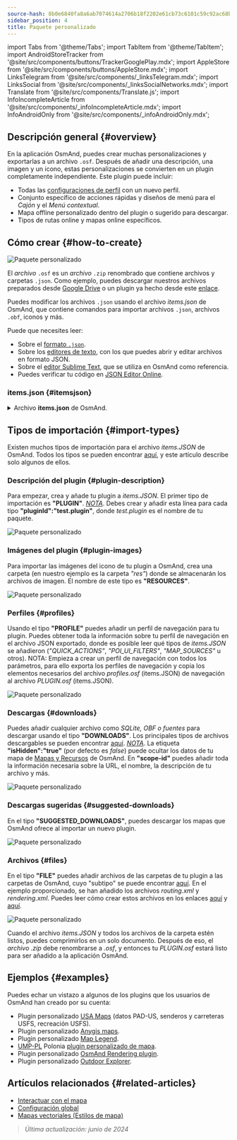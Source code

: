 ```yaml
---
source-hash: 8b0e6840fa8a6ab7074614a2706b18f2202e61cb73c6101c59c92ac68b75cc73
sidebar_position: 4
title: Paquete personalizado
---
```

import Tabs from '@theme/Tabs';
import TabItem from '@theme/TabItem';
import AndroidStoreTracker from '@site/src/components/buttons/TrackerGooglePlay.mdx';
import AppleStore from '@site/src/components/buttons/AppleStore.mdx';
import LinksTelegram from '@site/src/components/_linksTelegram.mdx';
import LinksSocial from '@site/src/components/_linksSocialNetworks.mdx';
import Translate from '@site/src/components/Translate.js';
import InfoIncompleteArticle from '@site/src/components/_infoIncompleteArticle.mdx';
import InfoAndroidOnly from '@site/src/components/_infoAndroidOnly.mdx';

## Descripción general {#overview}

En la aplicación OsmAnd, puedes crear muchas personalizaciones y exportarlas a un archivo `.osf`. Después de añadir una descripción, una imagen y un icono, estas personalizaciones se convierten en un plugin completamente independiente. Este plugin puede incluir:

- Todas las [configuraciones de perfil](../personal/profiles.md) con un nuevo perfil.
- Conjunto específico de acciones rápidas y diseños de menú para el *Cajón* y el *Menú contextual*.
- Mapa offline personalizado dentro del plugin o sugerido para descargar.
- Tipos de rutas online y mapas online específicos.

## Cómo crear {#how-to-create}

![Paquete personalizado](@site/static/img/plugins/custom/1.jpg)

El *archivo* `.osf` es un *archivo* `.zip` renombrado que contiene archivos y carpetas `.json`. Como ejemplo, puedes descargar nuestros archivos preparados desde [Google Drive](https://drive.google.com/drive/folders/1wDPGThkdRi9_3UrCKROgt49qi-1gM6jk?usp=sharing) o un plugin ya hecho desde este [enlace](https://drive.google.com/open?id=1efZ01uAIL27aTQLLoTl8KYH-7s_WSRSe).

Puedes modificar los archivos `.json` usando el archivo *items.json* de OsmAnd, que contiene comandos para importar archivos `.json`, archivos `.obf`, iconos y más.

Puede que necesites leer:

- Sobre el [formato `.json`](https://en.wikipedia.org/wiki/JSON).
- Sobre los [editores de texto](https://en.wikipedia.org/wiki/List_of_text_editors), con los que puedes abrir y editar archivos en formato JSON.
- Sobre el [editor Sublime Text](https://en.wikipedia.org/wiki/Sublime_Text), que se utiliza en OsmAnd como referencia.
- Puedes verificar tu código en [JSON Editor Online](https://jsoneditoronline.org/).

### items.json {#itemsjson}

<details>
<summary> Archivo <b>items.json</b> de OsmAnd. </summary>

```
{
   "version":1,
   "items":[

      {
         "type":"PLUGIN",
         "pluginId":"test.plugin",
         "version" : 1,
         "icon": {
             "" : "@plugin-id.png"

         },
         "image": {
             "" :"@plugin-image.webp"
         },
         "name":{
            "":"Test Plugin",
            "ru":"Test Plugin: RU language"
         },
         "description":{
            "":"This package is a test package and displays test information.",
            "ru":"This package is a test package and displays test information. RU language."
         }
      },

      {
         "type":"RESOURCES",
         "pluginId":"test.plugin",
         "file":"res"
      },


      {
         "type":"DOWNLOADS",
         "pluginId":"test.plugin",
         "items":[
            {
               "path":"test",
               "name":{
                  "":"My offline maps",
                  "ru":"RU: My offline maps"
               },
               "icon":{
                  "":"ic_world_globe_dark"
               },
               "header-color":"#002E64",
               "description":{
                  "text":{
                     "":"This package is a collection of online and offline map sources of various types.",
                     "ru":"RU: This package is a collection of online and offline map sources of various types."
                  },
                  "button":[
                     {
                        "":"Telegram chat OsmAnd",
                        "url":"https:\/\/t.me\/OsmAndMaps"
                     }
                  ]
               }
            },
            {
               "scope-id":"offline-maps",
               "path":"test/Waterway",
               "header-color":"#002E64",
               "name":{
                  "":"Waterway",
                  "ru":"RU: waterway"
               },
               "icon":{
                  "":"ic_world_globe_dark"
               },
               "items":[
                  {
                     "name":{
                        "":"Offline Waterway map SA",
                        "ru":"RU: Offline Waterway map SA"
                     },
                     "filename":"waterway.obf.zip",
                     "type":"map",
                     "isHidden":"true",
                     "timestamp":1582994500,
                     "containerSize":28195301,
                     "contentSize":28195301,
                     "description":{
                        "text":{
                           "":"Zoom min: 0<br />Zoom max: 19<br />Countries: SA",
                           "ru":"RU: Zoom min: 0<br />Zoom max: 19<br />Countries: SA"
                        },
                        "image":[
                           "https://drive.google.com/uc?id=16HjUHsSWNgeQI0bmuup9ohpyrg6rWkHH&export=download"
                        ]
                     },
                     "downloadurl":"https://drive.google.com/uc?id=10iP2VZexHtHC0QLhACZ1QoEy-duNN5Wg&export=download",
                     "firstsubname":{
                        "":"Waterway",
                        "ru":"RU: Waterway"
                     },
                     "secondsubname":{
                        "":"",
                        "ru":""
                     }
                }
           ]
        }]
    },

      {
         "type":"PROFILE",
         "pluginId":"test.plugin",
         "file":"bicycle_test.json",
         "appMode":{
            "iconColor":"RED",
            "iconName":"ic_action_motorcycle_dark",
            "locIcon":"BENTLEY",
            "navIcon":"BENTLEY",
            "order":32,
            "parent":"bicycle",
            "stringKey":"bicycle_test",
            "userProfileName" : "Test Prof"
         },
         "prefs" : {
            "drawer_logo": { "" : "@logo.png"},
            "drawer_url" : { "" : "https://osmand.net"},
            "drawer_items" : { "hidden" : ["dashboard"], "order" : ["map_markers", "my_places", "search"] },
            "context_menu_items" : {},
            "configure_map_items" : {},
            "route_service":"OSMAND",
            "renderer":"test-rendering.render.xml",
            "routing_profile":"routing-test.xml/test-car"
        }
      },

      {
         "type":"FILE",
         "pluginId":"test.plugin",
         "subtype" : "rendering_style",
         "file":"\/rendering\/test-rendering.render.xml"
      },

      {
         "type":"FILE",
         "pluginId":"test.plugin",
         "subtype" : "routing_config",
         "file":"\/routing\/routing-test.xml"
      },

      {
         "type":"SUGGESTED_DOWNLOADS",
         "pluginId":"test.plugin",
         "comment-1" : "search-type are latlon (closest by latlon), worldregion (by boundaries if name matches worldRegion downloadName as we do for default types), by default natural order, limit finds first N elements",
         "comment-2" : "predefined scope-id are @type of indexes.xml map, srtm_map, road_map, wikimap, wikivoyage, hillshade, slope, fonts, voice, depth ",
         "comment-3" : "names filters ignore case by name.contains(filterName)",
         "items": [{
             "scope-id" : "test-downloads",
             "limit" : 1,
             "search-type" : "latlon"
         }, {
             "scope-id" : "road_map",
             "names" : [
                 "Poland_lesser-poland_europe_2.obf.zip", "netherlands_noord-holland_europe"]
         }, {
             "scope-id" : "wikimap",
             "search-type" : "worldregion"
         }]
      },

      {
         "type":"NAVIGATION_ICONS",
         "pluginId":"test.plugin",
         "items" : [{
            "locationIcon": {
                 "" : "@bentley-car.png"
            },
            "locationIconId": "BENTLEY",
            "navigationIcon": {
                 "" : "@bentley-car-moving.png"
            },
            "navigationIconId": "BENTLEY"
         }]
      },

      {
         "type":"QUICK_ACTIONS",
         "pluginId":"test.plugin",
         "items": [{
            "name": "Test quick action",
            "actionType": "osmbug.add",
            "params": "{\"dialog\":\"false\",\"message\":\"Message\"}"
          }]
      },

      {
         "type":"POI_UI_FILTERS",
         "pluginId":"test.plugin",
          "items": [{
                "name": "Test Search",
                "filterId": "test_search",
                "acceptedTypes": "{\"sustenance\":[\"bar\",\"alpine_hut\"]}"
            }]
      },

      {
         "type":"MAP_SOURCES",
         "pluginId":"test.plugin",
         "items": [{
            "sql": false,
            "name": "OsmAnd (test)",
            "minZoom": 1,
            "maxZoom": 19,
            "url": "https:\/\/tile.osmand.net\/hd\/{0}\/{1}\/{2}.png",
            "ellipsoid": false,
            "inverted_y": false,
            "timesupported": false,
            "expire": -1,
            "inversiveZoom": false,
            "ext": ".png",
            "tileSize": 512,
            "bitDensity": 8,
            "avgSize": 18000
        }]
      }
   ]
}

```

</details>

## Tipos de importación {#import-types}

Existen muchos tipos de importación para el archivo *items.JSON* de OsmAnd. Todos los tipos se pueden encontrar [aquí](https://github.com/osmandapp/Osmand/blob/r3.7/OsmAnd/src/net/osmand/plus/settings/backend/SettingsHelper.java#L133), y este artículo describe solo algunos de ellos.

### Descripción del plugin {#plugin-description}

Para empezar, crea y añade tu plugin a *items.JSON*. El primer tipo de importación es **"PLUGIN"**.
   *<u>NOTA</u>*. Debes crear y añadir esta línea para cada tipo **"pluginId":"test.plugin"**, donde *test.plugin* es el nombre de tu paquete.

   ![Paquete personalizado](@site/static/img/plugins/custom/2.jpg)

### Imágenes del plugin {#plugin-images}

Para importar las imágenes del icono de tu plugin a OsmAnd, crea una carpeta (en nuestro ejemplo es la carpeta *"res"*) donde se almacenarán los archivos de imagen. El nombre de este tipo es **"RESOURCES"**.

   ![Paquete personalizado](@site/static/img/plugins/custom/4.jpg)

### Perfiles {#profiles}

Usando el tipo **"PROFILE"** puedes añadir un perfil de navegación para tu plugin. Puedes obtener toda la información sobre tu perfil de navegación en el archivo JSON exportado, donde es posible leer qué tipos de *items.JSON* se añadieron (*"QUICK_ACTIONS"*, *"POI_UI_FILTERS"*, *"MAP_SOURCES"* u otros).
NOTA: Empieza a crear un perfil de navegación con todos los parámetros, para ello exporta los perfiles de navegación y copia los elementos necesarios del archivo *profiles.osf* (items.JSON) de navegación al archivo *PLUGIN.osf* (items.JSON).

   ![Paquete personalizado](@site/static/img/plugins/custom/6.jpg)

### Descargas {#downloads}

Puedes añadir cualquier archivo como *SQLite, OBF o fuentes* para descargar usando el tipo **"DOWNLOADS"**. Los principales tipos de archivos descargables se pueden encontrar [aquí](https://github.com/osmandapp/Osmand/blob/master/OsmAnd/src/net/osmand/plus/download/DownloadActivityType.java#L33).
   *<u>NOTA</u>*. La etiqueta **"isHidden":"true"** (por defecto es *false*) puede ocultar los datos de tu mapa de [Mapas y Recursos](../personal/maps-resources.md#local) de OsmAnd. En **"scope-id"** puedes añadir toda la información necesaria sobre la URL, el nombre, la descripción de tu archivo y más.

   ![Paquete personalizado](@site/static/img/plugins/custom/3.jpg)

### Descargas sugeridas {#suggested-downloads}

En el tipo **"SUGGESTED_DOWNLOADS"**, puedes descargar los mapas que OsmAnd ofrece al importar un nuevo plugin.

   ![Paquete personalizado](@site/static/img/plugins/custom/7.jpg)

### Archivos {#files}

En el tipo **"FILE"** puedes añadir archivos de las carpetas de tu plugin a las carpetas de OsmAnd, cuyo "subtipo" se puede encontrar [aquí](https://github.com/osmandapp/Osmand/blob/r3.7/OsmAnd/src/net/osmand/plus/settings/backend/SettingsHelper.java#L1312). En el ejemplo proporcionado, se han añadido los archivos *routing.xml* y *rendering.xml*. Puedes leer cómo crear estos archivos en los enlaces [aquí](https://github.com/osmandapp/OsmAnd-resources/blob/master/routing/routing.xml) y [aquí](https://github.com/osmandapp/OsmAnd-resources/tree/master/rendering_styles).

   ![Paquete personalizado](@site/static/img/plugins/custom/8.jpg)

Cuando el archivo *items.JSON* y todos los archivos de la carpeta estén listos, puedes comprimirlos en un solo documento. Después de eso, el *archivo .zip* debe renombrarse a *.osf*, y entonces tu *PLUGIN.osf* estará listo para ser añadido a la aplicación OsmAnd.

## Ejemplos {#examples}

Puedes echar un vistazo a algunos de los plugins que los usuarios de OsmAnd han creado por su cuenta:

- Plugin personalizado [USA Maps](https://osmand.net/uploads/plugins/us.maps/2/us.maps-2.osf) (datos PAD-US, senderos y carreteras USFS, recreación USFS).
- Plugin personalizado [Anygis maps](https://osmand.net/uploads/plugins/ru.anygis.plugin/2/ru.anygis.plugin-2.osf).
- Plugin personalizado [Map Legend](https://osmand.net/uploads/plugins/legend.plugin/1/legend.plugin-1.osf).
- [UMP-PL](https://ump.waw.pl/) Polonia [plugin personalizado de mapa](https://osmand.net/uploads/plugins/UMP_map.plugin/1/UMP_map.plugin-1.osf).
- Plugin personalizado [OsmAnd Rendering plugin](https://osmand.net/uploads/plugins/osmand.rendering.plugin/1/osmand.rendering.plugin-1.osf).
- Plugin personalizado [Outdoor Explorer](https://osmand.net/uploads/plugins/outdoor-explorer.plugin/1/outdoor-explorer.plugin-1.osf).

## Artículos relacionados {#related-articles}

- [Interactuar con el mapa](../../user/map/interact-with-map.md)
- [Configuración global](../../user/personal/global-settings.md)
- [Mapas vectoriales (Estilos de mapa)](../../user/map/vector-maps.md)

 > *Última actualización: junio de 2024*